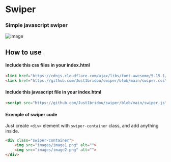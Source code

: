 # Swiper

### Simple javascript swiper

![image](https://user-images.githubusercontent.com/45208166/150089132-2cf9356a-32c5-41c1-bfc2-c01022608301.png)

## How to use

#### Include this css files in your index.html
```html
<link href="https://cdnjs.cloudflare.com/ajax/libs/font-awesome/5.15.1/css/all.min.css" rel="stylesheet">
<link href="https://github.com/Just1bridou/swiper/blob/main/swiper.css" rel="stylesheet">
```

#### Include this javascript file in your index.html
```html
<script src="https://github.com/Just1bridou/swiper/blob/main/swiper.js">
```

#### Exemple of swiper code
Just create `<div>` element with `swiper-container` class, and add anything inside.
```html
<div class="swiper-container">
    <img src="images/image1.png" alt="">
    <img src="images/image2.png" alt="">
</div>
```
